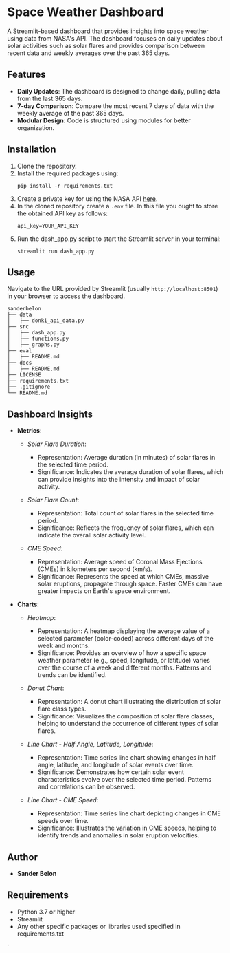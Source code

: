 # Space Weather Dashboard
A Streamlit-based dashboard that provides insights into space weather using data from NASA's API. The dashboard focuses on daily updates about solar activities such as solar flares and provides comparison between recent data and weekly averages over the past 365 days. 

## Features
- **Daily Updates**: The dashboard is designed to change daily, pulling data from the last 365 days.
- **7-day Comparison**: Compare the most recent 7 days of data with the weekly average of the past 365 days.
- **Modular Design**: Code is structured using modules for better organization.

## Installation
1. Clone the repository.
2. Install the required packages using:
   ```
   pip install -r requirements.txt
   ```
3. Create a private key for using the NASA API [here](https://api.nasa.gov/).
4. In the cloned repository create a ``` .env ``` file. In this file you ought to store the obtained API key as follows:
   ```
   api_key=YOUR_API_KEY
   ```
5. Run the dash_app.py script to start the Streamlit server in your terminal:
   ```
   streamlit run dash_app.py
   ```

## Usage
Navigate to the URL provided by Streamlit (usually `http://localhost:8501`) in your browser to access the dashboard.

```
sanderbelon
├── data
│   ├── donki_api_data.py
├── src
│   ├── dash_app.py
│   ├── functions.py
│   ├── graphs.py  
├── eval
│   ├── README.md
├── docs
│   ├── README.md
├── LICENSE
├── requirements.txt
├── .gitignore
└── README.md
```

## Dashboard Insights
- **Metrics**:
   - *Solar Flare Duration*:
        - Representation: Average duration (in minutes) of solar flares in the selected time period.
        - Significance: Indicates the average duration of solar flares, which can provide insights into the intensity and impact of solar activity.

   - *Solar Flare Count*:
        - Representation: Total count of solar flares in the selected time period.
        - Significance: Reflects the frequency of solar flares, which can indicate the overall solar activity level.

   - *CME Speed*:
        - Representation: Average speed of Coronal Mass Ejections (CMEs) in kilometers per second (km/s).
        - Significance: Represents the speed at which CMEs, massive solar eruptions, propagate through space. Faster CMEs can have greater impacts on Earth's space environment.

- **Charts**:

   - *Heatmap*:
        - Representation: A heatmap displaying the average value of a selected parameter (color-coded) across different days of the week and months.
        - Significance: Provides an overview of how a specific space weather parameter (e.g., speed, longitude, or latitude) varies over the course of a week and different months. Patterns and trends can be identified.

   - *Donut Chart*:
        - Representation: A donut chart illustrating the distribution of solar flare class types.
        - Significance: Visualizes the composition of solar flare classes, helping to understand the occurrence of different types of solar flares.

   - *Line Chart - Half Angle, Latitude, Longitude*:
        - Representation: Time series line chart showing changes in half angle, latitude, and longitude of solar events over time.
        - Significance: Demonstrates how certain solar event characteristics evolve over the selected time period. Patterns and correlations can be observed.

   - *Line Chart - CME Speed*:
        - Representation: Time series line chart depicting changes in CME speeds over time.
        - Significance: Illustrates the variation in CME speeds, helping to identify trends and anomalies in solar eruption velocities.

## Author
- **Sander Belon**

## Requirements
- Python 3.7 or higher
- Streamlit
- Any other specific packages or libraries used specified in requirements.txt

`

